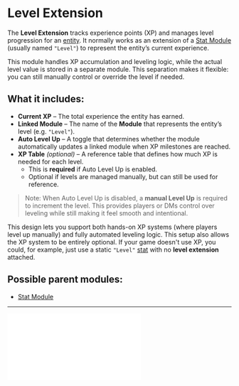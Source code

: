 # Level Extension
The **Level Extension** tracks experience points (XP) and manages level progression for an [entity](../../entities/README.md). It normally works as an extension of a [Stat Module](../Stat.md) (usually named `"Level"`) to represent the entity’s current experience.

This module handles XP accumulation and leveling logic, while the actual level value is stored in a separate module. This separation makes it flexible: you can still manually control or override the level if needed.
## What it includes:

- **Current XP** – The total experience the entity has earned.
- **Linked Module** – The name of the **Module** that represents the entity’s level (e.g. `"Level"`).
- **Auto Level Up** – A toggle that determines whether the module automatically updates a linked module when XP milestones are reached.
- **XP Table** _(optional)_ – A reference table that defines how much XP is needed for each level.
	- This is **required** if Auto Level Up is enabled.
	- Optional if levels are managed manually, but can still be used for reference.

> Note: When Auto Level Up is disabled, a **manual Level Up** is required to increment the level. This provides players or DMs control over leveling while still making it feel smooth and intentional.

This design lets you support both hands-on XP systems (where players level up manually) and fully automated leveling logic. This setup also allows the XP system to be entirely optional. If your game doesn't use XP, you could, for example, just use a static `"Level"` [stat](../Stat.md) with no **level extension** attached.

## Possible parent modules:
- [Stat Module](../Stat.md)

***
![List of all extensions](README.md#List%20of%20Extensions)